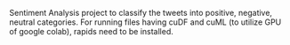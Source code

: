 Sentiment Analysis project to classify the tweets into positive, negative, neutral categories.
For running files having cuDF and cuML (to utilize GPU of google colab), rapids need to be installed.
